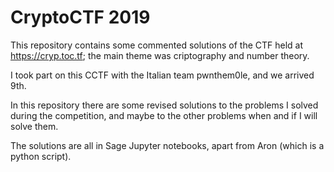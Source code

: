 # CryptoCTF 2019

This repository contains some commented solutions of the CTF held at https://cryp.toc.tf; the main theme was criptography and number theory.

I took part on this CCTF with the Italian team pwnthem0le, and we arrived 9th.

In this repository there are some revised solutions to the problems I solved during the competition, and maybe to the other problems when and if I will solve them.

The solutions are all in Sage Jupyter notebooks, apart from Aron (which is a python script).
